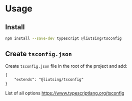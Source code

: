 # Usage

## Install

```bash
npm install --save-dev typescript @liutsing/tsconfig
```

## Create `tsconfig.json`

Create `tsconfig.json` file in the root of the project and add:

```
{
    "extends": "@liutsing/tsconfig"
}
```

List of all options https://www.typescriptlang.org/tsconfig
